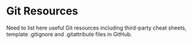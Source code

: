 # Git Resources

Need to list here useful Git resources including third-party cheat sheets,
template .gitignore and .gitattribute files in GitHub.
